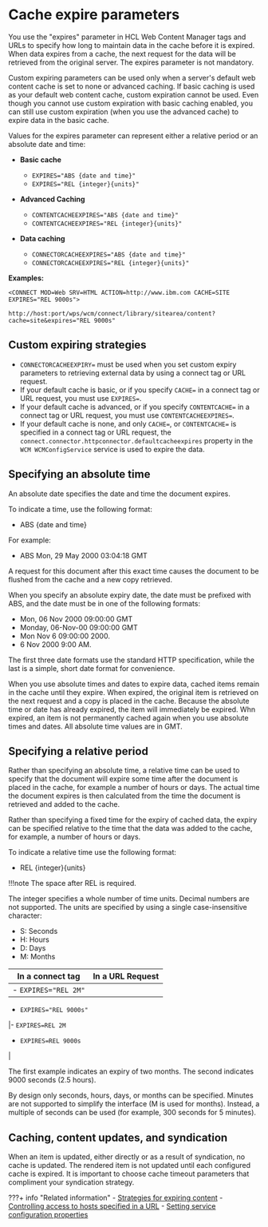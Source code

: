 # Cache expire parameters

You use the "expires" parameter in HCL Web Content Manager tags and URLs to specify how long to maintain data in the cache before it is expired. When data expires from a cache, the next request for the data will be retrieved from the original server. The expires parameter is not mandatory.

Custom expiring parameters can be used only when a server's default web content cache is set to none or advanced caching. If basic caching is used as your default web content cache, custom expiration cannot be used. Even though you cannot use custom expiration with basic caching enabled, you can still use custom expiration \(when you use the advanced cache\) to expire data in the basic cache.

Values for the expires parameter can represent either a relative period or an absolute date and time:

-   **Basic cache**

    -   `EXPIRES="ABS {date and time}"`
    -   `EXPIRES="REL {integer}{units}"`
-   **Advanced Caching**

    -   `CONTENTCACHEEXPIRES="ABS {date and time}"`
    -   `CONTENTCACHEEXPIRES="REL {integer}{units}"`
-   **Data caching**

    -   `CONNECTORCACHEEXPIRES="ABS {date and time}"`
    -   `CONNECTORCACHEEXPIRES="REL {integer}{units}"`

**Examples:**

```
<CONNECT MOD=Web SRV=HTML ACTION=http://www.ibm.com CACHE=SITE 
EXPIRES="REL 9000s">
```

```
http://host:port/wps/wcm/connect/library/sitearea/content?cache=site&expires="REL 9000s"
```

## Custom expiring strategies

-   `CONNECTORCACHEEXPIRY=` must be used when you set custom expiry parameters to retrieving external data by using a connect tag or URL request.
-   If your default cache is basic, or if you specify `CACHE=` in a connect tag or URL request, you must use `EXPIRES=`.
-   If your default cache is advanced, or if you specify `CONTENTCACHE=` in a connect tag or URL request, you must use `CONTENTCACHEEXPIRES=`.
-   If your default cache is none, and only `CACHE=`, or `CONTENTCACHE=` is specified in a connect tag or URL request, the `connect.connector.httpconnector.defaultcacheexpires` property in the `WCM WCMConfigService` service is used to expire the data.

## Specifying an absolute time

An absolute date specifies the date and time the document expires.

To indicate a time, use the following format:

-   ABS {date and time}

For example:

-   ABS Mon, 29 May 2000 03:04:18 GMT

A request for this document after this exact time causes the document to be flushed from the cache and a new copy retrieved.

When you specify an absolute expiry date, the date must be prefixed with ABS, and the date must be in one of the following formats:

-   Mon, 06 Nov 2000 09:00:00 GMT
-   Monday, 06-Nov-00 09:00:00 GMT
-   Mon Nov 6 09:00:00 2000.
-   6 Nov 2000 9:00 AM.

The first three date formats use the standard HTTP specification, while the last is a simple, short date format for convenience.

When you use absolute times and dates to expire data, cached items remain in the cache until they expire. When expired, the original item is retrieved on the next request and a copy is placed in the cache. Because the absolute time or date has already expired, the item will immediately be expired. Whn expired, an item is not permanently cached again when you use absolute times and dates. All absolute time values are in GMT.

## Specifying a relative period

Rather than specifying an absolute time, a relative time can be used to specify that the document will expire some time after the document is placed in the cache, for example a number of hours or days. The actual time the document expires is then calculated from the time the document is retrieved and added to the cache.

Rather than specifying a fixed time for the expiry of cached data, the expiry can be specified relative to the time that the data was added to the cache, for example, a number of hours or days.

To indicate a relative time use the following format:

-   REL {integer}{units}

!!!note
    The space after REL is required.

The integer specifies a whole number of time units. Decimal numbers are not supported. The units are specified by using a single case-insensitive character:

-   S: Seconds
-   H: Hours
-   D: Days
-   M: Months

|In a connect tag|In a URL Request|
|----------------|----------------|
|-   `EXPIRES="REL 2M"`
-   `EXPIRES="REL 9000s"`

|-   `EXPIRES=REL 2M`
-   `EXPIRES=REL 9000s`

|

The first example indicates an expiry of two months. The second indicates 9000 seconds (2.5 hours).

By design only seconds, hours, days, or months can be specified. Minutes are not supported to simplify the interface (M is used for months). Instead, a multiple of seconds can be used (for example, 300 seconds for 5 minutes).

## Caching, content updates, and syndication

When an item is updated, either directly or as a result of syndication, no cache is updated. The rendered item is not updated until each configured cache is expired. It is important to choose cache timeout parameters that compliment your syndication strategy.


???+ info "Related information" 
    -   [Strategies for expiring content](../../wcm_configuration/cfg_webcontent_delivery_env/caching_options/wcm_config_delivery_caching_expiring.md)
    -   [Controlling access to hosts specified in a URL](../../wcm_configuration/wcm_svc_cfg/wcm_config_accesshost.md)
    -   [Setting service configuration properties](../../../deploy_dx/manage/config_portal_behavior/service_config_properties/index.md)

